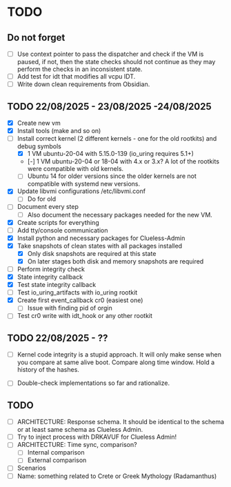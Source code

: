 # TODO

## Do not forget
- [ ] Use context pointer to pass the dispatcher and check if the VM is paused, if not, then the state checks should not continue as they may perform the checks in an inconsistent state.
- [ ] Add test for idt that modifies all vcpu IDT.
- [ ] Write down clean requirements from Obsidian.

## TODO 22/08/2025 - 23/08/2025 -24/08/2025

- [x] Create new vm
- [x] Install tools (make and so on)
- [ ] Install correct kernel (2 different kernels - one for the old rootkits) and debug symbols
  - [x] 1 VM ubuntu-20-04 with 5.15.0-139 (io_uring requires 5.1+)
  - [-] 1 VM ubuntu-20-04 or 18-04 with  4.x or 3.x? A lot of the rootkits were compatible with old kernels.
  - [ ] Ubuntu 14 for older versions since the older kernels are not compatible with systemd new versions.
- [x] Update libvmi configurations /etc/libvmi.conf
  - [ ] Do for old
- [ ] Document every step
  - [ ] Also document the necessary packages needed for the new VM.
- [x] Create scripts for everything
- [ ] Add tty/console communication
- [x] Install python and necessary packages for Clueless-Admin
- [x] Take snapshots of clean states with all packages installed
  - [x] Only disk snapshots are required at this state
  - [x] On later stages both disk and memory snapshots are required
- [ ] Perform integrity check
- [x] State integrity callback
- [x] Test state integrity callback
- [ ] Test io_uring_artifacts with io_uring rootkit
- [x] Create first event_callback cr0 (easiest one)
  - [ ] Issue with finding pid of orgin
- [ ] Test cr0 write with idt_hook or any other rootkit

## TODO 22/08/2025 - ??

- [ ] Kernel code integrity is a stupid approach. It will only make sense when you compare at same alive boot. Compare along time window. Hold a history of the hashes.
- [ ] Double-check implementations so far and rationalize.


## TODO

- [ ] ARCHITECTURE: Response schema. It should be identical to the schema or at least same schema as Clueless Admin.
- [ ] Try to inject process with DRKAVUF for Clueless Admin! 
- [ ] ARCHITECTURE: Time sync, comparison?
  - [ ] Internal comparison
  - [ ] External comparison
- [ ] Scenarios
- [ ] Name: something related to Crete or Greek Mythology (Radamanthus)